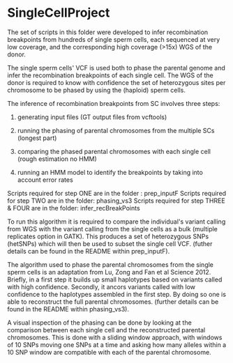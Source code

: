 # SingleCellProject
The set of scripts in this folder were developed to infer recombination breakpoints from hundreds of single sperm cells, 
each sequenced at very low coverage, and the corresponding high coverage (>15x) WGS of the donor. 

The single sperm cells' VCF is used both to phase the parental genome and infer the recombination breakpoints of each single
cell. The WGS of the donor is required to know with confidence the set of heterozygous sites per chromosome to be phased by 
using the (haploid) sperm cells. 


The inference of recombination breakpoints from SC involves three steps:

1) generating input files (GT output files from vcftools)

2) running the phasing of parental chromosomes from the multiple SCs (longest part)

3) comparing the phased parental chromosomes with each single cell (rough estimation no HMM)

4) running an HMM model to identify the breakpoints by taking into account error rates

Scripts required for step ONE are in the folder : prep_inputF
Scripts required for step TWO are in the folder: phasing_vs3
Scripts required for step THREE & FOUR are in the folder: infer_recBreakPoints

To run this algorithm it is required to compare the individual's variant calling from WGS with the variant calling 
from the single cells as a bulk (multiple replicates option in GATK). This produces a set of heterozygous SNPs (hetSNPs) which
will then be used to subset the single cell VCF. (futher details can be found in the README within prep_inputF). 

The algorithm used to phase the parental chromosomes from the single sperm cells is an adaptation from Lu, Zong and Fan et al
Science 2012. Briefly, in a first step it builds up small haplotypes based on variants called with high confidence. Secondly, it
ancors variants called with low confidence to the haplotypes assembled in the first step. By doing so one is able to reconstruct
the full parental chromosomes. (further details can be found in the README within phasing_vs3). 

A visual inspection of the phasing can be done by looking at the comparison between each single cell and the reconstructed 
parental chromosomes. This is done with a sliding window approach, with windows of 10 SNPs moving one SNPs at a time and asking
how many alleles within a 10 SNP window are compatible with each of the parental chromosome. 


